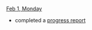 [Feb 1, Monday]()
- completed a [progress report](https://github.com/andkov/about/blob/master/2016/feb/2016-02-01-progress-report.md)   

 
